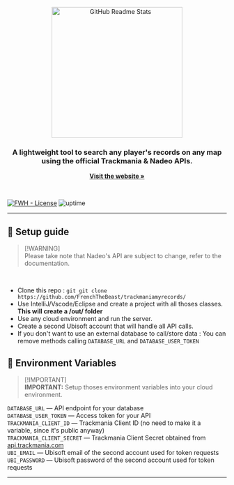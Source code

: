 <p align="center">
 <img width="300px" src="https://cdn2.steamgriddb.com/logo/369a226ba5264d149663022a90786d1f.png" align="center" alt="GitHub Readme Stats" />
 <h3 align="center"> A lightweight tool to search any player's records on any map using the official Trackmania & Nadeo APIs.</h3>
 <div align="center">
  <p align="center">
    <a href="https://frenchthebeast.github.io/trackmaniamyrecords/"><strong>Visit the website »</strong></a>
</p>
 </div>
<br>

[![FWH - License](https://img.shields.io/pypi/l/tmrl?color=blue)]([https://github.com/trackmania-rl/tmrl/blob/master/LICENSE](https://github.com/FrenchTheBeast/trackmaniamyrecords/blob/main/LICENSE))
![uptime](https://img.shields.io/badge/Website%20Uptime-100%25-brightgreen)

---

## 🔧 Setup guide

> [!WARNING]\
> Please take note that Nadeo's API are subject to change, refer to the documentation.
<br>

* Clone this repo :  ```git git clone https://github.com/FrenchTheBeast/trackmaniamyrecords/ ```
* Use IntelliJ/Vscode/Eclipse and create a project with all thoses classes. **This will create a /out/ folder**
* Use any cloud environment and run the server.
* Create a second Ubisoft account that will handle all API calls.
* If you don't want to use an external database to call/store data : You can remove methods calling `DATABASE_URL` and `DATABASE_USER_TOKEN`


## 🔑 Environment Variables 

> [!IMPORTANT]\
> **IMPORTANT:** Setup thoses environment variables into your cloud environment.


```DATABASE_URL``` — API endpoint for your database <br>
```DATABASE_USER_TOKEN``` — Access token for your API <br>
```TRACKMANIA_CLIENT_ID``` — Trackmania Client ID (no need to make it a variable, since it's public anyway) <br>
```TRACKMANIA_CLIENT_SECRET``` — Trackmania Client Secret obtained from [api.trackmania.com](https://api.trackmania.com/) <br>
```UBI_EMAIL``` — Ubisoft email of the second account used for token requests <br>
```UBI_PASSWORD``` — Ubisoft password of the second account used for token requests <br>


---
